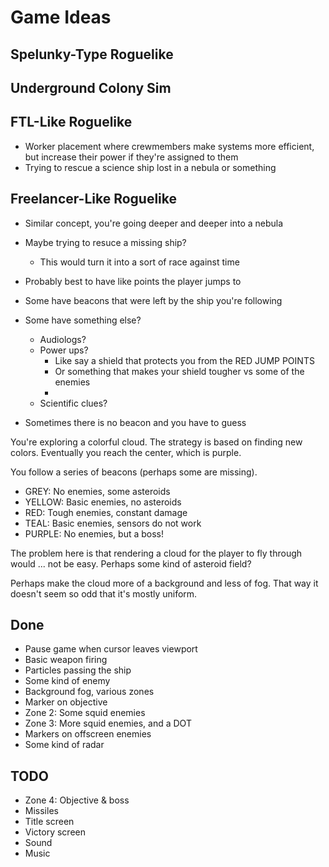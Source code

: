 # Game Ideas

## Spelunky-Type Roguelike

## Underground Colony Sim

## FTL-Like Roguelike
* Worker placement where crewmembers make systems more efficient, but increase their power if they're assigned to them
* Trying to rescue a science ship lost in a nebula or something

## Freelancer-Like Roguelike
* Similar concept, you're going deeper and deeper into a nebula
* Maybe trying to resuce a missing ship?
  * This would turn it into a sort of race against time

* Probably best to have like points the player jumps to
* Some have beacons that were left by the ship you're following
* Some have something else?
  * Audiologs?
  * Power ups?
    * Like say a shield that protects you from the RED JUMP POINTS
    * Or something that makes your shield tougher vs some of the enemies
    *
  * Scientific clues?
* Sometimes there is no beacon and you have to guess

You're exploring a colorful cloud. The strategy is based on finding new colors. Eventually you reach the center, which is purple.

You follow a series of beacons (perhaps some are missing).

* GREY: No enemies, some asteroids
* YELLOW: Basic enemies, no asteroids
* RED: Tough enemies, constant damage
* TEAL: Basic enemies, sensors do not work
* PURPLE: No enemies, but a boss!

The problem here is that rendering a cloud for the player to fly through would ... not be easy. Perhaps some kind of asteroid field?

Perhaps make the cloud more of a background and less of fog. That way it doesn't seem so odd that it's mostly uniform.

## Done
* Pause game when cursor leaves viewport
* Basic weapon firing
* Particles passing the ship
* Some kind of enemy
* Background fog, various zones
* Marker on objective
* Zone 2: Some squid enemies
* Zone 3: More squid enemies, and a DOT
* Markers on offscreen enemies
* Some kind of radar

## TODO
* Zone 4: Objective & boss
* Missiles
* Title screen
* Victory screen
* Sound
* Music
